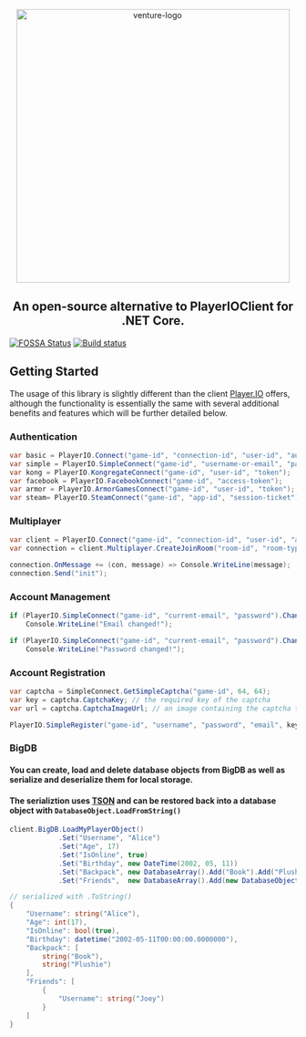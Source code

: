 <p align="center">
  <img alt="venture-logo" src="https://rawcdn.githack.com/OpenPlayerIO/Venture/3d088da9f6ec372aa64cb8f49053efd1dcea9825/VentureLogoDynamic.svg" width="480">
  <br>
</p>
<h2 align="center">An open-source alternative to PlayerIOClient for .NET Core.</h2>

[![FOSSA Status](https://app.fossa.io/api/projects/git%2Bgithub.com%2FOpenPlayerIO%2FVenture.svg?type=small)](https://app.fossa.io/projects/git%2Bgithub.com%2FOpenPlayerIO%2FVenture?ref=badge_small)
[![Build status](https://ci.appveyor.com/api/projects/status/0f4k6vj6aoa2r8k0?svg=true)](https://ci.appveyor.com/project/atillabyte/venture)

## Getting Started
The usage of this library is slightly different than the client [Player.IO](https://playerio.com) offers,
although the functionality is essentially the same with several additional benefits and features which will be further detailed below.

### Authentication
```csharp
var basic = PlayerIO.Connect("game-id", "connection-id", "user-id", "auth");
var simple = PlayerIO.SimpleConnect("game-id", "username-or-email", "password");
var kong = PlayerIO.KongregateConnect("game-id", "user-id", "token");
var facebook = PlayerIO.FacebookConnect("game-id", "access-token");
var armor = PlayerIO.ArmorGamesConnect("game-id", "user-id", "token");
var steam= PlayerIO.SteamConnect("game-id", "app-id", "session-ticket");
```

### Multiplayer
```csharp
var client = PlayerIO.Connect("game-id", "connection-id", "user-id", "auth").Connect();
var connection = client.Multiplayer.CreateJoinRoom("room-id", "room-type");

connection.OnMessage += (con, message) => Console.WriteLine(message);
connection.Send("init");
``` 

### Account Management
```csharp
if (PlayerIO.SimpleConnect("game-id", "current-email", "password").ChangeEmail("new-email"))
    Console.WriteLine("Email changed!");

if (PlayerIO.SimpleConnect("game-id", "current-email", "password").ChangePassword("new-password"))
    Console.WriteLine("Password changed!");
```

### Account Registration
```csharp
var captcha = SimpleConnect.GetSimpleCaptcha("game-id", 64, 64);
var key = captcha.CaptchaKey; // the required key of the captcha
var url = captcha.CaptchaImageUrl; // an image containing the captcha text

PlayerIO.SimpleRegister("game-id", "username", "password", "email", key, "captcha-text");
```

### BigDB

#### You can create, load and delete database objects from BigDB as well as serialize and deserialize them for local storage.
#### The serializtion uses [TSON](https://githb.com/atillabyte/tson) and can be restored back into a database object with `DatabaseObject.LoadFromString()`
```csharp
client.BigDB.LoadMyPlayerObject()
            .Set("Username", "Alice")
            .Set("Age", 17)
            .Set("IsOnline", true)
            .Set("Birthday", new DateTime(2002, 05, 11))
            .Set("Backpack", new DatabaseArray().Add("Book").Add("Plushie"))
            .Set("Friends",  new DatabaseArray().Add(new DatabaseObject().Set("Username", "Joey"))).Save();
```
```csharp
// serialized with .ToString()
{
    "Username": string("Alice"),
    "Age": int(17),
    "IsOnline": bool(true),
    "Birthday": datetime("2002-05-11T00:00:00.0000000"),
    "Backpack": [
        string("Book"),
        string("Plushie")
    ],
    "Friends": [
        {
            "Username": string("Joey")
        }
    ]
}
```

